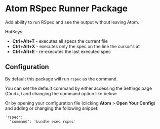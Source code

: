 # Atom RSpec Runner Package

Add ability to run RSpec and see the output without leaving Atom.

HotKeys:

- __Ctrl+Alt+T__ - executes all specs the current file
- __Ctrl+Alt+X__ - executes only the spec on the line the cursor's at
- __Ctrl+Alt+E__ - re-executes the last executed spec


## Configuration

By default this package will run `rspec` as the command.

You can set the default command by either accessing the Settings page (Cmd+,)
and changing the command option like below:


Or by opening your configuration file (clicking __Atom__ > __Open Your Config__)
and adding or changing the following snippet:

    'rspec':
      'command': 'bundle exec rspec'
